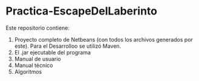 # Practica-EscapeDelLaberinto
Este repositorio contiene:
1. Proyecto completo de Netbeans (con todos los archivos generados por este). Para el Desarrolloo se utilizó Maven.
3. El .jar ejecutable del programa
4. Manual de usuario
5. Manual técnico
6. Algoritmos
